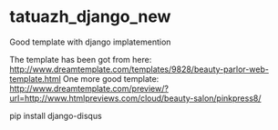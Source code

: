 tatuazh_django_new
==================

Good template with django implatemention

The template has been got from here: http://www.dreamtemplate.com/templates/9828/beauty-parlor-web-template.html
One more good template: http://www.dreamtemplate.com/preview/?url=http://www.htmlpreviews.com/cloud/beauty-salon/pinkpress8/

pip install django-disqus
